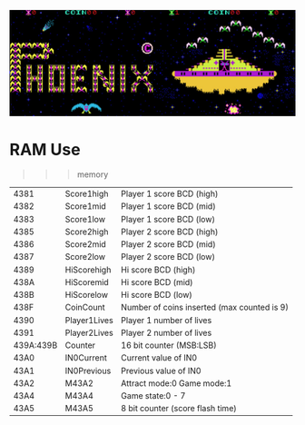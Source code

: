 ![RAM](Phoenix.jpg)

# RAM Use

>>> memory

| | | |
| --- | --- | --- |
| 4381      | Score1high           | Player 1 score BCD (high) |
| 4382      | Score1mid            | Player 1 score BCD (mid) |
| 4383      | Score1low            | Player 1 score BCD (low) |
| 4385      | Score2high           | Player 2 score BCD (high) |
| 4386      | Score2mid            | Player 2 score BCD (mid) |
| 4387      | Score2low            | Player 2 score BCD (low) |
| 4389      | HiScorehigh          | Hi score BCD (high) |
| 438A      | HiScoremid           | Hi score BCD (mid) |
| 438B      | HiScorelow           | Hi score BCD (low) |
| 438F      | CoinCount            | Number of coins inserted (max counted is 9) |
| 4390      | Player1Lives         | Player 1 number of lives |
| 4391      | Player2Lives         | Player 2 number of lives |
| 439A:439B | Counter              | 16 bit counter (MSB:LSB) |
| 43A0      | IN0Current           | Current value of IN0     |
| 43A1      | IN0Previous          | Previous value of IN0    |
| 43A2      | M43A2                | Attract mode:0 Game mode:1 |
| 43A4      | M43A4                | Game state:0 - 7 |
| 43A5      | M43A5                | 8 bit counter (score flash time) |
